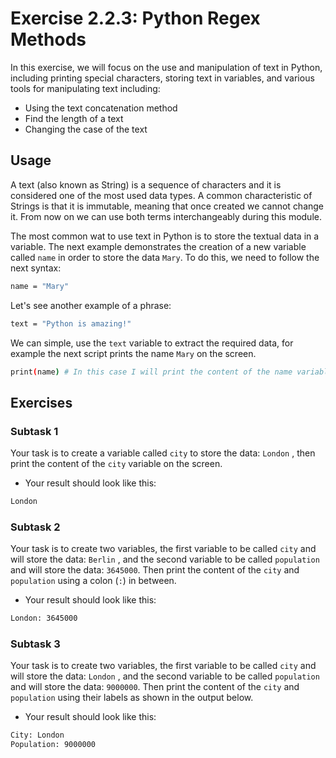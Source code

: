 # Exercise 2.2.3: Python Regex Methods

In this exercise, we will focus on the use and manipulation of text in Python, including printing special characters, storing text in variables, and various tools for manipulating text including:

* Using the text concatenation method
* Find the length of a text
* Changing the case of the text

## Usage

A text (also known as String) is a sequence of characters and it is considered one of the most used data types. A common characteristic of Strings is that it is immutable, meaning that once created we cannot change it. From now on we can use both terms interchangeably during this module.

The most common wat to use text in Python is to store the textual data in a variable. The next example demonstrates the creation of a new variable called ```name``` in order to store the data ```Mary```. To do this, we need to follow the next syntax:


```bash
name = "Mary"
```

Let's see another example of a phrase:

```bash
text = "Python is amazing!"
```

We can simple, use the ```text``` variable to extract the required data, for example the next script prints the name ```Mary``` on the screen.


```bash
print(name) # In this case I will print the content of the name variable
```


## Exercises

### Subtask 1

Your task is to create a variable called ```city``` to store the data: ```London``` , then print the content of the ```city``` variable on the screen. 

* Your result should look like this:

```bash
London
```

### Subtask 2

Your task is to create two variables, the first variable to be called ```city``` and will store the data: ```Berlin``` , and the second variable to be called ```population``` and will store the data: ```3645000```. Then print the content of the ```city``` and ```population``` using a colon (```:```)  in between. 

* Your result should look like this:

```bash
London: 3645000
```

### Subtask 3

Your task is to create two variables, the first variable to be called ```city``` and will store the data: ```London``` , and the second variable to be called ```population``` and will store the data: ```9000000```. Then print the content of the ```city``` and ```population``` using their labels as shown in the output below.

* Your result should look like this:

```bash
City: London
Population: 9000000
```
